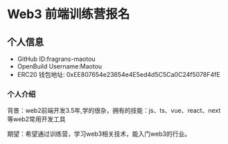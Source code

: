 # Web3 前端训练营报名

## 个人信息

* GitHub ID:fragrans-maotou
* OpenBuild Username:Maotou
* ERC20 钱包地址: 0xEE807654e23654e4E5ed4d5C5Ca0C24f5078F4fE

### 个人介绍

背景：web2前端开发3.5年,学的很杂，拥有的技能：js、ts、vue、react、next等web2常用开发工具

期望：希望通过训练营，学习web3相关技术，能入门web3的行业。

